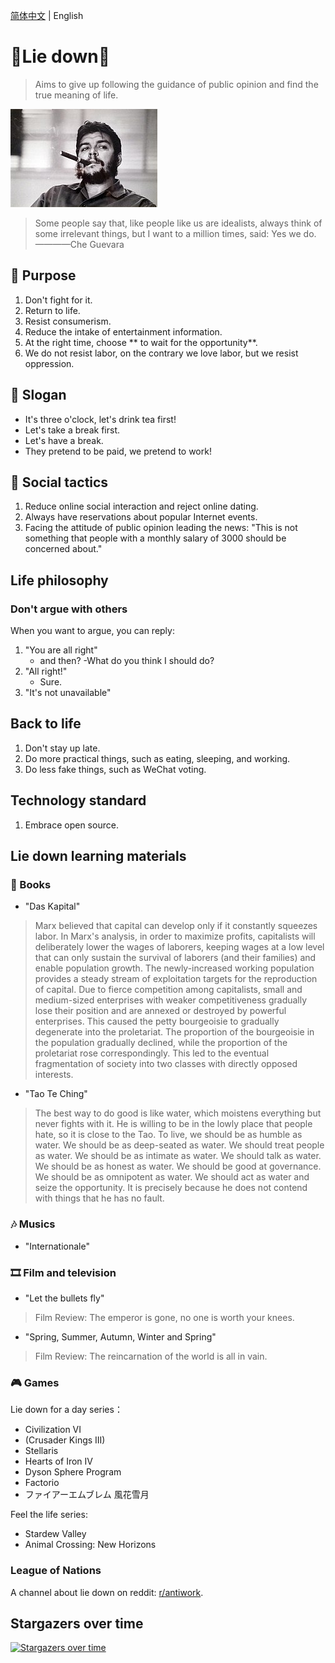 [简体中文](README.md) | English

# 🛌Lie down🛌

> Aims to give up following the guidance of public opinion and find the true meaning of life.

![](./img/235px-Che_Guevara.jpg)
> Some people say that, like people like us are idealists, always think of some irrelevant things, but I want to a million times, said: Yes we do. ————Che Guevara

## 📜 Purpose

1. Don't fight for it.
2. Return to life.
3. Resist consumerism.
4. Reduce the intake of entertainment information.
5. At the right time, choose ** to wait for the opportunity**.
6. We do not resist labor, on the contrary we love labor, but we resist oppression.
  
## 📢 Slogan
  
- It's three o'clock, let's drink tea first!
- Let's take a break first.
- Let's have a break.  
- They pretend to be paid, we pretend to work!
  
## 🕺 Social tactics

1. Reduce online social interaction and reject online dating.  
2. Always have reservations about popular Internet events. 
3. Facing the attitude of public opinion leading the news: "This is not something that people with a monthly salary of 3000 should be concerned about." 

## Life philosophy

### Don't argue with others

When you want to argue, you can reply:

1. "You are all right"
     - and then?
     -What do you think I should do?
2. "All right!"
     - Sure.
3. "It's not unavailable"

## Back to life

1. Don't stay up late.
2. Do more practical things, such as eating, sleeping, and working.
3. Do less fake things, such as WeChat voting.

## Technology standard

1. Embrace open source.
     
## Lie down learning materials

### 📕 Books
- "Das Kapital"

> Marx believed that capital can develop only if it constantly squeezes labor. In Marx's analysis, in order to maximize profits, capitalists will deliberately lower the wages of laborers, keeping wages at a low level that can only sustain the survival of laborers (and their families) and enable population growth. The newly-increased working population provides a steady stream of exploitation targets for the reproduction of capital. Due to fierce competition among capitalists, small and medium-sized enterprises with weaker competitiveness gradually lose their position and are annexed or destroyed by powerful enterprises. This caused the petty bourgeoisie to gradually degenerate into the proletariat. The proportion of the bourgeoisie in the population gradually declined, while the proportion of the proletariat rose correspondingly. This led to the eventual fragmentation of society into two classes with directly opposed interests.

-  "Tao Te Ching"
> The best way to do good is like water, which moistens everything but never fights with it. He is willing to be in the lowly place that people hate, so it is close to the Tao. To live, we should be as humble as water. We should be as deep-seated as water. We should treat people as water. We should be as intimate as water. We should talk as water. We should be as honest as water. We should be good at governance. We should be as omnipotent as water. We should act as water and seize the opportunity. It is precisely because he does not contend with things that he has no fault.
### 🎶 Musics
- "Internationale"

### 🎞 Film and television
- "Let the bullets fly"

> Film Review: The emperor is gone, no one is worth your knees.

- "Spring, Summer, Autumn, Winter and Spring"

> Film Review: The reincarnation of the world is all in vain.

### 🎮 Games

Lie down for a day series：

- Civilization VI
- (Crusader Kings III)
- Stellaris
- Hearts of Iron IV
- Dyson Sphere Program
- Factorio
- ファイアーエムブレム 風花雪月

Feel the life series:

- Stardew Valley
- Animal Crossing: New Horizons

### League of Nations

 A channel about lie down on reddit: [r/antiwork](https://www.reddit.com/r/antiwork/).

## Stargazers over time

[![Stargazers over time](https://starchart.cc/phodal/tangping.svg)](https://starchart.cc/phodal/tangping)
